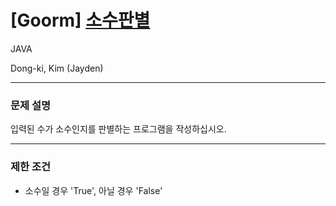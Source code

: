 
# [Goorm] [소수판별](https://level.goorm.io/exam/43238/%EC%86%8C%EC%88%98-%ED%8C%90%EB%B3%84/quiz/1)
   JAVA

Dong-ki, Kim (Jayden)

---

### 문제 설명
입력된 수가 소수인지를 판별하는 프로그램을 작성하십시오.

---

### 제한 조건
- 소수일 경우 'True', 아닐 경우 'False'

